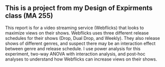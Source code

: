 ## This is a project from my Design of Expirments class (MA 255)
This report is for a video streaming service (Webflicks) that looks to maximize views on their shows. 
Webflicks uses three different release schedules for their shows (Drop, Dual Drop, and Weekly). 
They also release shows of different genres, and suspect there may be an interaction effect between genre and release schedule. 
I use power analysis for this experiment, two-way ANOVA with interaction analysis, and post-hoc analyses to understand how Webflicks can increase views on their shows. 
